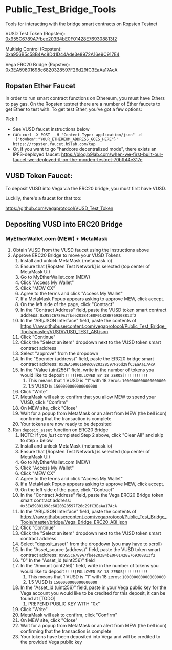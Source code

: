 # Public_Test_Bridge_Tools
Tools for interacting with the bridge smart contracts on Ropsten Testnet


VUSD Test Token (Ropsten): [0x955C6789A7fbee203B4bE0F01428E769308813f2](https://ropsten.etherscan.io/address/0x955C6789A7fbee203B4bE0F01428E769308813f2)

Multisig Control (Ropsten): [0xa956B5c58B4Ac8Dd1D44Ade3e8972A16e9C917E4](https://ropsten.etherscan.io/address/0xa956b5c58b4ac8dd1d44ade3e8972a16e9c917e4)

Vega ERC20 Bridge (Ropsten): [0x3EA59801698c6820328597F26d29fC3EaAa17AcA](https://ropsten.etherscan.io/address/0x3EA59801698c6820328597F26d29fC3EaAa17AcA)

## Ropsten Ether Faucet
In order to run smart contract functions on Ethereum, you must have Ethers to pay gas. On the Ropsten testnet there are a number of Ether faucets to get Ether to test with. 
To get test Ether, you've got a few options:

Pick 1:
* See VUSD faucet instructions below
* run: `curl -X POST  -H "Content-Type: application/json" -d '{"toWhom":"YOUR_ETHEREUM_ADDRESS_GOES_HERE"}' https://ropsten.faucet.b9lab.com/tap`
* Or, if you want to go "hardcore decentralized mode", there exists an IPFS-deployed faucet: https://blog.b9lab.com/when-we-first-built-our-faucet-we-deployed-it-on-the-morden-testnet-70bfbf4e317e


## VUSD Token Faucet:
To deposit VUSD into Vega via the ERC20 bridge, you must first have VUSD. 

Luckily, there's a faucet for that too:

https://github.com/vegaprotocol/VUSD_Test_Token

## Depositing VUSD into ERC20 Bridge

### MyEtherWallet.com (MEW) + MetaMask 
1. Obtain VUSD from the VUSD faucet using the instructions above
1. Approve ERC20 Bridge to move your VUSD Tokens
    1. Install and unlock MetaMask (metamask.io)
    1. Ensure that [Ropsten Test Network] is selected (top center of MetaMask UI)
    1. Go to MyEtherWallet.com (MEW)
    1. Click "Access My Wallet"
    1. Click "MEW CX"
    1. Agree to the terms and click "Access My Wallet"
    1. If a MetaMask Popup appears asking to approve MEW, click accept.
    1. On the left side of the page, click "Contract" 
    1. In the "Contract Address" field, paste the VUSD token smart contract address: `0x955C6789A7fbee203B4bE0F01428E769308813f2` 
    1. In the "ABI/JSON Interface" field, paste the contents of https://raw.githubusercontent.com/vegaprotocol/Public_Test_Bridge_Tools/master/VUSD/VUSD_TEST_ABI.json
    1. Click "Continue"
    1. Click the "Select an item" dropdown next to the VUSD token smart contract address
    1. Select "approve" from the dropdown
    1. In the "Spender (address)" field, paste the ERC20 bridge smart contract address: `0x3EA59801698c6820328597F26d29fC3EaAa17AcA`
    1. In the "Value (uint256)" field, write in the number of tokens you would like to deposit `!!!![FOLLOWED BY 18 ZEROS]!!!!!!!!!!`
        1. This means that 1 VUSD is "1" with 18 zeros: `1000000000000000000`
        1. 1.5 VUSD is `1500000000000000000`
    1. Click "Write"
    1. MetaMask will ask to confirm that you allow MEW to spend your VUSD, click "Confirm"
    1. On MEW site, click "Close"
    1. Wait for a popup from MetaMask or an alert from MEW (the bell icon) confirming that the transaction is complete  
    1. Your tokens are now ready to be deposited
1. Run `deposit_asset` function on ERC20 Bridge
    1. NOTE: If you *just* completed Step 2 above, click "Clear All" and skip to step `x` below 
    1. Install and unlock MetaMask (metamask.io)
    1. Ensure that [Ropsten Test Network] is selected (top center of MetaMask UI)
    1. Go to MyEtherWallet.com (MEW)
    1. Click "Access My Wallet"
    1. Click "MEW CX"
    1. Agree to the terms and click "Access My Wallet"
    1. If a MetaMask Popup appears asking to approve MEW, click accept.
    1. On the left side of the page, click "Contract" 
    1. In the "Contract Address" field, paste the Vega ERC20 Bridge token smart contract address: `0x3EA59801698c6820328597F26d29fC3EaAa17AcA` 
    1. In the "ABI/JSON Interface" field, paste the contents of https://raw.githubusercontent.com/vegaprotocol/Public_Test_Bridge_Tools/master/bridge/Vega_Bridge_ERC20_ABI.json
    1. Click "Continue"
    1. Click the "Select an item" dropdown next to the VUSD token smart contract address
    1. Select "deposit_asset" from the dropdown (you may have to scroll)
    1. In the "Asset_source (address)" field, paste the VUSD token smart contract address: `0x955C6789A7fbee203B4bE0F01428E769308813f2`
    1. "0" In the "Asset_id (uint256)" field
    1. In the "Amount (uint256)" field, write in the number of tokens you would like to deposit `!!!![FOLLOWED BY 18 ZEROS]!!!!!!!!!!`
       1. This means that 1 VUSD is "1" with 18 zeros: `1000000000000000000`
       1. 1.5 VUSD is `1500000000000000000`
    1. In the "Asset_id (uint256)" field, paste in your Vega public key for the Vega account you would like to be credited for this deposit, it can be found at [TODO]
       1. PREPEND PUBLIC KEY WITH "0x" 
    1. Click "Write"
    1. MetaMask will ask to confirm, click "Confirm"
    1. On MEW site, click "Close"
    1. Wait for a popup from MetaMask or an alert from MEW (the bell icon) confirming that the transaction is complete  
    1. Your tokens have been deposited into Vega and will be credited to the provided Vega public key
